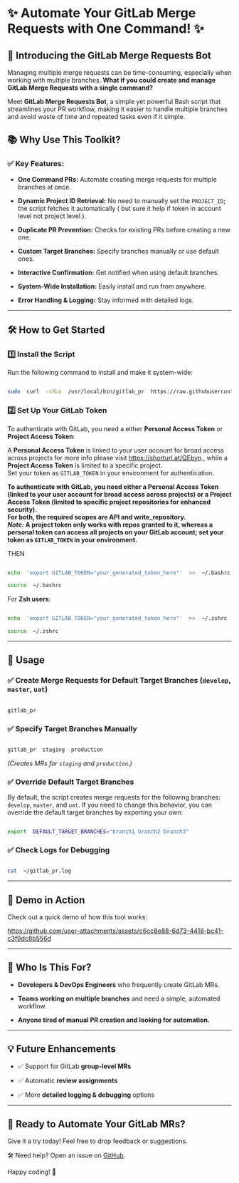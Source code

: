 
# ✨ Automate Your GitLab Merge Requests with One Command! ✨

  

## 🚀 Introducing the GitLab Merge Requests Bot

Managing multiple merge requests can be time-consuming, especially when working with multiple branches. **What if you could create and manage GitLab Merge Requests with a single command?**

  
Meet **GitLab Merge Requests Bot**, a simple yet powerful Bash script that streamlines your PR workflow, making it easier to handle multiple branches and avoid waste of time and repeated tasks even if it simple.
  

## 📚 Why Use This Toolkit?

###  **✅ Key Features:**

-  **One Command PRs:** Automate creating merge requests for multiple branches at once.

-  **Dynamic Project ID Retrieval:** No need to manually set the `PROJECT_ID`; the script fetches it automatically ( but sure it help if token in account level not project level ).

-  **Duplicate PR Prevention:** Checks for existing PRs before creating a new one.

-  **Custom Target Branches:** Specify branches manually or use default ones.

-  **Interactive Confirmation:** Get notified when using default branches.

-  **System-Wide Installation:** Easily install and run from anywhere.

-  **Error Handling & Logging:** Stay informed with detailed logs.

---

## 🛠️ How to Get Started

###  **1️⃣ Install the Script**

Run the following command to install and make it system-wide:

```bash

sudo  curl  -sSLo  /usr/local/bin/gitlab_pr  https://raw.githubusercontent.com/theizekry/gitlab-merge-requests-bot/main/gitlab_pr.sh  &&  sudo  chmod  +x  /usr/local/bin/gitlab_pr

```

###  **2️⃣ Set Up Your GitLab Token**

To authenticate with GitLab, you need a either **Personal Access Token** or **Project Access Token**:

A **Personal Access Token** is linked to your user account for broad access across projects for more info please visit https://shorturl.at/QEbyn., while a **Project Access Token** is limited to a specific project.  
Set your token as `GITLAB_TOKEN` in your environment for authentication.  

**To authenticate with GitLab, you need either a **Personal Access Token** (linked to your user account for broad access across projects) or a **Project Access Token** (limited to specific project repositories for enhanced security).  
For both, the required scopes are **API** and **write_repository**.  
_Note:_ A project token only works with repos granted to it, whereas a personal token can access all projects on your GitLab account; set your token as `GITLAB_TOKEN` in your environment.**

THEN

```bash

echo  'export GITLAB_TOKEN="your_generated_token_here"'  >>  ~/.bashrc

source  ~/.bashrc

```

For **Zsh users**:

```bash

echo  'export GITLAB_TOKEN="your_generated_token_here"'  >>  ~/.zshrc

source  ~/.zshrc

```
---

## 🚀 Usage

###  ✅  **Create Merge Requests for Default Target Branches (`develop`, `master`, `uat`)**

```bash

gitlab_pr

```

  

### ✅  **Specify Target Branches Manually**

```bash

gitlab_pr  staging  production

```

*(Creates MRs for `staging` and `production`.)*

  

### ✅ **Override Default Target Branches**

By default, the script creates merge requests for the following branches: `develop`, `master`, and `uat`. If you need to change this behavior, you can override the default target branches by exporting your own:

```bash

export  DEFAULT_TARGET_BRANCHES="branch1 branch2 branch3"

```

  

### ✅ **Check Logs for Debugging**

```bash

cat  ~/gitlab_pr.log

```
---

## 🎥 Demo in Action

Check out a quick demo of how this tool works:

  

https://github.com/user-attachments/assets/c6cc8e88-6d73-4418-bc41-c3f9dc8b556d

  

---

  

## 🎯 Who Is This For?

-  **Developers & DevOps Engineers** who frequently create GitLab MRs.

-  **Teams working on multiple branches** and need a simple, automated workflow.

-  **Anyone tired of manual PR creation and looking for automation.**

  

---

  

## 💡 Future Enhancements

- ✅ Support for GitLab **group-level MRs**

- ✅ Automatic **review assignments**

- ✅ More **detailed logging & debugging** options

  

---

  

## 🚀 Ready to Automate Your GitLab MRs?

Give it a try today! Feel free to drop feedback or suggestions.

  

🛠 Need help? Open an issue on [GitHub](https://github.com/theizekry/gitlab-merge-requests-bot/issues).

  

Happy coding! 🌟